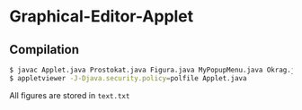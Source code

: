 # Graphical-Editor-Applet

## Compilation
```sh
$ javac Applet.java Prostokat.java Figura.java MyPopupMenu.java Okrag.java Panel.java Prostokat.java Wielokat.java MyMenuBar.java PanelButtons.java
$ appletviewer -J-Djava.security.policy=polfile Applet.java

```
All figures are stored in `text.txt`
